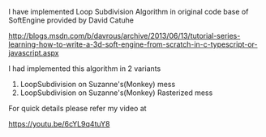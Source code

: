 I have implemented Loop Subdivision Algorithm in original code base of SoftEngine provided by David Catuhe

http://blogs.msdn.com/b/davrous/archive/2013/06/13/tutorial-series-learning-how-to-write-a-3d-soft-engine-from-scratch-in-c-typescript-or-javascript.aspx

I had implemented this algorithm in 2 variants 
1. LoopSubdivision on Suzanne's(Monkey) mess
2. LoopSubdivision on Suzanne's(Monkey) Rasterized mess

For quick details please refer my video at 

https://youtu.be/6cYL9q4tuY8
